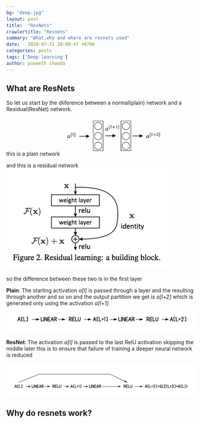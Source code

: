 ```yaml
---
bg: "deep.jpg"
layout: post
title:  "ResNets"
crawlertitle: "Resnets"
summary: "What,why and where are resnets used"
date:   2020-07-31 20:09:47 +0700
categories: posts
tags: ['Deep learning']
author: puneeth chanda
---
```


## What are ResNets

So let us start by the diiference between a normal(plain) network and a Residual(ResNet) network.

this is a plain network
![*part*](/assets/images/plain.png)

and this is a residual network
![resnet](/assets/images/resnet.png)

so the difference between these two is in the first layer

**Plain**: The starting activation *a[l]* is passed through a layer and the resulting through another and so on and the output partition we get is *a[l+2]* which is generated only using the activation *a[l+1]* 
![plain](/assets/images/plain_text.png)

**ResNet**: The activation *a[l]* is passed to the last RelU activation skipping the middle later this is to ensure that failure of training a deeper neural network is reduced

![resnet](/assets/images/resnet_text.png)

## Why do resnets work?

